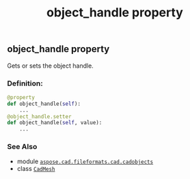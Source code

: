 ﻿---
title: object_handle property
second_title: Aspose.CAD for Python via .NET API References
description: 
type: docs
weight: 390
url: /python-net/aspose.cad.fileformats.cad.cadobjects/cadmesh/object_handle/
is_root: false
---

## object_handle property


Gets or sets the object handle.
### Definition:
```python
@property
def object_handle(self):
    ...
@object_handle.setter
def object_handle(self, value):
    ...
```

### See Also
* module [`aspose.cad.fileformats.cad.cadobjects`](../../)
* class [`CadMesh`](/cad/python-net/aspose.cad.fileformats.cad.cadobjects/cadmesh)
